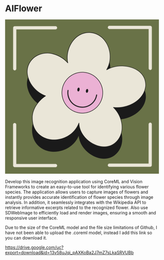 # AIFlower

![AppIcon](https://raw.githubusercontent.com/MatiasMart/AIFlower/main/AIFlower/AIFlower/Assets.xcassets/AppIcon.appiconset/2.png)

Develop this image recognition application using CoreML and Vision Frameworks to create an easy-to-use tool for identifying various flower species.
The application allows users to capture images of flowers and instantly provides accurate identification of flower species through image analysis.
In addition, it seamlessly integrates with the Wikipedia API to retrieve informative excerpts related to the recognized flower. Also use SDWebImage 
to efficiently load and render images, ensuring a smooth and responsive user interface.

Due to the size of the CoreML model and the file size limitations of Github, I have not been able to upload the .coreml model,
instead I add this link so you can download it. 

https://drive.google.com/uc?export=download&id=13v58uJqi_pAXKoBa2J7mZ7sLkaSRVUBb
